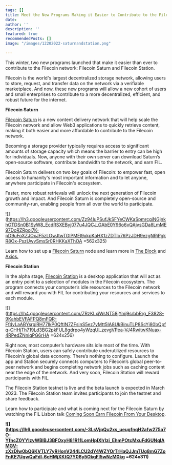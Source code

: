 ```yaml
---
tags: []
title: Meet the New Programs Making it Easier to Contribute to the Filecoin Network
date: 
author: ''
description: ''
featured: true
recommendedPosts: []
image: "/images/12202022-saturnandstation.png"

---
```

This winter, two new programs launched that make it easier than ever to contribute to the Filecoin network: Filecoin Saturn and Filecoin Station.

Filecoin is the world's largest decentralized storage network, allowing users to store, request, and transfer data on the network via a verifiable marketplace. And now, these new programs will allow a new cohort of users and small enterprises to contribute to a more decentralized, efficient, and robust future for the internet.

**Filecoin Saturn**

[Filecoin Saturn](https://strn.network/) is a new content delivery network that will help scale the Filecoin network and allow Web3 applications to quickly retrieve content, making it both easier and more affordable to contribute to the Filecoin network.

Becoming a storage provider typically requires access to significant amounts of storage capacity which means the barrier to entry can be high for individuals. Now, anyone with their own server can download Saturn’s open-source software, contribute bandwidth to the network, and earn FIL.

Filecoin Saturn delivers on two key goals of Filecoin: to empower fast, open access to humanity's most important information and to let anyone, anywhere participate in Filecoin's ecosystem.

Faster, more robust retrievals will unlock the next generation of Filecoin growth and impact. And Filecoin Saturn is completely open-source and community-run, enabling people from all over the world to participate.

![](https://lh3.googleusercontent.com/Zz94luPSufJkSFYeCWKaSpmrcgjNGjnkhOTDSn0B1SyW8_EcdRSXEByj077u4JQCJ_GAbE0Y96o6vQAjvsGDa8LmME97DoRZRpoI7K-pD9uFoXZJOxJF5zLOwJtwTGlPMEl9xkpKaHX1zZDTlo76PzJDH9ezgNRjPgkR8Ox-PszUwvSmsSr0RHKKaXThOA =562x325)

Learn how to set up a [Filecoin Saturn](https://strn.network/) node and learn more in [The Block](https://www.theblock.co/post/180450/filecoin-releases-new-content-delivery-network-called-saturn) and [Axios.](https://www.axios.com/newsletters/axios-crypto-db0eb110-3321-4160-b08f-93f104c5700a.html?utm_source=newsletter&utm_medium=email&utm_campaign=newsletter_axioscryptocurrency&stream=business)

**Filecoin Station**

In the alpha stage, [Filecoin Station](https://www.filstation.app/) is a desktop application that will act as an entry point to a selection of modules in the Filecoin ecosystem. The program connects your computer’s idle resources to the Filecoin network and will reward you with FIL for contributing your resources and services to each module.

![](https://lh4.googleusercontent.com/ZRzKLxjWsNT58jYmj9srbbRrg_F3828-9KahbEVFAFPQ8mFQR-Ff4vLaABYsrgjRH77IkP0QftIN7ZFsinS5ez7yMtt5IA8UkBinuTLP8ScYj80bQpfq-CHHjTh719Ld3BG2pkFUL8gdrpo4yWzqUl_zevgVPea-VJ4RwitwKNuax-4RPedZNniqPG6rHA =624x256)

Right now, most computer’s hardware sits idle most of the time. With Filecoin Station, users can safely contribute underutilized resources to Filecoin’s global data economy. There’s nothing to configure. Launch the app and Station securely connects computers to Filecoin’s global peer-to-peer network and begins completing network jobs such as caching content near the edge of the network. And very soon, Filecoin Station will reward participants with FIL.

The Filecoin Station testnet is live and the beta launch is expected in March 2023. The Filecoin Station team invites participants to join the testnet and share feedback.

Learn how to participate and what is coming next for the Filecoin Saturn by watching the FIL Lisbon talk [Coming Soon Earn Filecoin From Your Desktop](https://www.youtube.com/watch?v=GzDkm1Kscqk&list=PLp3zrT1ewY0kWhcrnEWz1r3r2k97TjPz2&index=8).

**![](https://lh6.googleusercontent.com/-3LsVjpQu2xs_ueugfnqH2afw275a7O-YfncZ0YYlzyWBlBJ3BFOxyH81R11LomHplXh1zi_EhmPOtcMxuFdGUNqlAMGV-zXzDlw0bQ6KVTLY7yRHonV244LCU2dY4WZYOrTrHaQJJmTUg8mG7ZoFnKE7UqwQaFdl-6eHMjXKtQ7Y06y5OkgFl5wNzM0kg =624x311)**